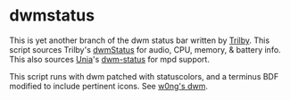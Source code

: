 # dwmstatus

This is yet another branch of the dwm status bar written by [Trilby](https://github.com/TrilbyWhite). This script sources Trilby's [dwmStatus](https://github.com/TrilbyWhite/dwmStatus) for audio, CPU, memory, & battery info. This also sources [Unia](https://github.com/Unia)'s [dwm-status](https://github.com/Unia/dwm-status) for mpd support.

This script runs with dwm patched with statuscolors, and a terminus BDF modified to include pertinent icons. See [w0ng's dwm](https://github.com/w0ng/dwm).
